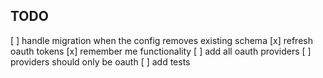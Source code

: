 ## TODO
[ ] handle migration when the config removes existing schema
[x] refresh oauth tokens
[x] remember me functionality
[ ] add all oauth providers
[ ] providers should only be oauth
[ ] add tests